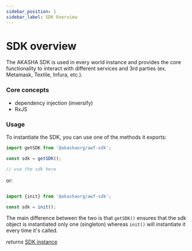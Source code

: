 ```yaml
---
sidebar_position: 1
sidebar_label: SDK Overview
---
```


# SDK overview

The AKASHA SDK is used in every world instance and provides the core functionality to interact with different services and 3rd parties (ex. Metamask, Textile, Infura, etc.).


### Core concepts

- dependency injection (inversify)
- RxJS

### Usage
To instantiate the SDK, you can use one of the methods it exports:

```typescript
import getSDK from '@akashaorg/awf-sdk';

const sdk = getSDK();

// use the sdk here

```
or:

```ts

import {init} from '@akashaorg/awf-sdk';

const sdk = init();

```
The main difference between the two is that `getSDK()` ensures that the sdk object is instantiated only one (singleton) whereas `init()` will instantiate it every time it's called.

*returns* [SDK instance](./sdk-instance)
